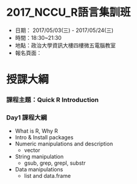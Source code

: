 # 2017_NCCU_R語言集訓班

- 日期： 2017/05/03(三) - 2017/05/24(三)
- 時間：18:30~21:30
- 地點：政治大學資訊大樓四樓微五電腦教室
- 報名頁面：



# 授課大綱

### 課程主題：Quick R Introduction

### Day1 課程大綱

- What is R, Why R
- Intro & Install packages
- Numeric manipulations and description
    + vector
- String manipulation
    + gsub, grep, grepl, substr
- Data manipulations
    + list and data.frame

